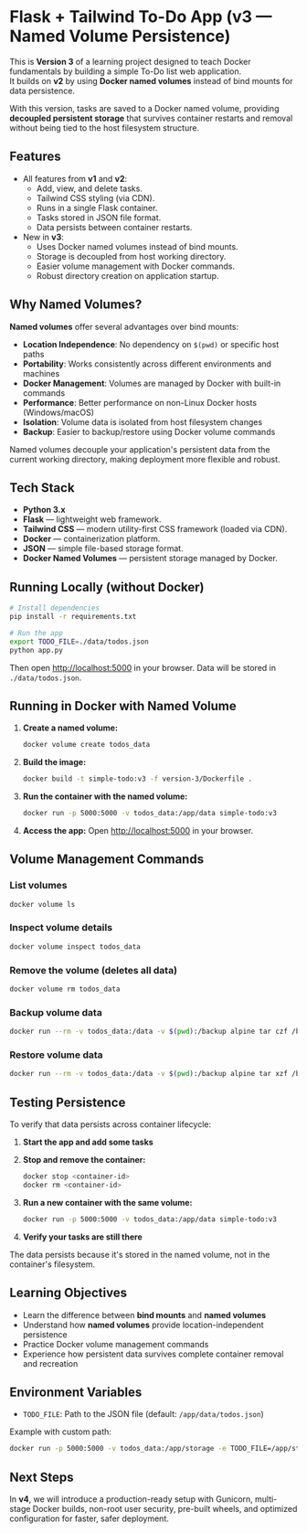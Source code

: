 # Flask + Tailwind To-Do App (v3 — Named Volume Persistence)

This is **Version 3** of a learning project designed to teach Docker fundamentals by building a simple To-Do list web application.  
It builds on **v2** by using **Docker named volumes** instead of bind mounts for data persistence.

With this version, tasks are saved to a Docker named volume, providing **decoupled persistent storage** that survives container restarts and removal without being tied to the host filesystem structure.

## Features

- All features from **v1** and **v2**:
  - Add, view, and delete tasks.
  - Tailwind CSS styling (via CDN).
  - Runs in a single Flask container.
  - Tasks stored in JSON file format.
  - Data persists between container restarts.
- New in **v3**:
  - Uses Docker named volumes instead of bind mounts.
  - Storage is decoupled from host working directory.
  - Easier volume management with Docker commands.
  - Robust directory creation on application startup.

## Why Named Volumes?

**Named volumes** offer several advantages over bind mounts:

- **Location Independence**: No dependency on `$(pwd)` or specific host paths
- **Portability**: Works consistently across different environments and machines
- **Docker Management**: Volumes are managed by Docker with built-in commands
- **Performance**: Better performance on non-Linux Docker hosts (Windows/macOS)
- **Isolation**: Volume data is isolated from host filesystem changes
- **Backup**: Easier to backup/restore using Docker volume commands

Named volumes decouple your application's persistent data from the current working directory, making deployment more flexible and robust.

## Tech Stack

- **Python 3.x**
- **Flask** — lightweight web framework.
- **Tailwind CSS** — modern utility-first CSS framework (loaded via CDN).
- **Docker** — containerization platform.
- **JSON** — simple file-based storage format.
- **Docker Named Volumes** — persistent storage managed by Docker.

## Running Locally (without Docker)

```bash
# Install dependencies
pip install -r requirements.txt

# Run the app
export TODO_FILE=./data/todos.json
python app.py
```

Then open [http://localhost:5000](http://localhost:5000) in your browser.
Data will be stored in `./data/todos.json`.

## Running in Docker with Named Volume

1. **Create a named volume:**

   ```bash
   docker volume create todos_data
   ```

2. **Build the image:**

   ```bash
   docker build -t simple-todo:v3 -f version-3/Dockerfile .
   ```

3. **Run the container with the named volume:**

   ```bash
   docker run -p 5000:5000 -v todos_data:/app/data simple-todo:v3
   ```

4. **Access the app:**
   Open [http://localhost:5000](http://localhost:5000) in your browser.

## Volume Management Commands

### List volumes

```bash
docker volume ls
```

### Inspect volume details

```bash
docker volume inspect todos_data
```

### Remove the volume (deletes all data)

```bash
docker volume rm todos_data
```

### Backup volume data

```bash
docker run --rm -v todos_data:/data -v $(pwd):/backup alpine tar czf /backup/todos_backup.tar.gz -C /data .
```

### Restore volume data

```bash
docker run --rm -v todos_data:/data -v $(pwd):/backup alpine tar xzf /backup/todos_backup.tar.gz -C /data
```

## Testing Persistence

To verify that data persists across container lifecycle:

1. **Start the app and add some tasks**
2. **Stop and remove the container:**

   ```bash
   docker stop <container-id>
   docker rm <container-id>
   ```

3. **Run a new container with the same volume:**

   ```bash
   docker run -p 5000:5000 -v todos_data:/app/data simple-todo:v3
   ```

4. **Verify your tasks are still there**

The data persists because it's stored in the named volume, not in the container's filesystem.

## Learning Objectives

- Learn the difference between **bind mounts** and **named volumes**
- Understand how **named volumes** provide location-independent persistence
- Practice Docker volume management commands
- Experience how persistent data survives complete container removal and recreation

## Environment Variables

- `TODO_FILE`: Path to the JSON file (default: `/app/data/todos.json`)

Example with custom path:

```bash
docker run -p 5000:5000 -v todos_data:/app/storage -e TODO_FILE=/app/storage/my-todos.json simple-todo:v3
```

## Next Steps

In **v4**, we will introduce a production-ready setup with Gunicorn, multi-stage Docker builds, non-root user security, pre-built wheels, and optimized configuration for faster, safer deployment.

